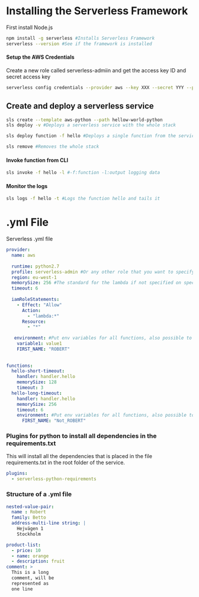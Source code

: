 # Installing the Serverless Framework 
First install Node.js
```sh
npm install -g serverless #Installs Serverless Framework
serverless --version #See if the framework is installed

```

#### Setup the AWS Credentials
Create a new role called serverless-admiin and get the access key ID and secret access key
```sh
serverless config credentials --provider aws --key XXX --secret YYY --profile serverless-admin
```

## Create and deploy a serverless service
```sh
sls create --template aws-python --path hellow-world-python
sls deploy -v #Deploys a serverless service with the whole stack

sls deploy function -f hello #Deploys a single function from the service

sls remove #Removes the whole stack 
```

#### Invoke function from CLI
```sh
sls invoke -f hello -l #-f:function -l:output logging data

```

#### Monitor the logs
```sh
sls logs -f hello -t #Logs the function hello and tails it
```


# .yml File
Serverless .yml file 
```yml
provider:
  name: aws
  
  runtime: python2.7
  profile: serverless-admin #Or any other role that you want to specify
  region: eu-west-1
  memorySize: 256 #The standard for the lambda if not specified on specific functinos
  timeout: 6
  
  iamRoleStatements:
    - Effect: "Allow"
      Action:
        - "lambda:*"
      Resource:
        - "*"
        
   environment: #Put env variables for all functions, also possible to put in "functinos"
    variable1: value1
    FIRST_NAME: "ROBERT"
  
  
functions:
  hello-short-timeout:
    handler: handler.hello
    memorySize: 128
    timeout: 3
  hello-long-timeout:
    handler: handler.hello
    memorySize: 256
    timeout: 6
    environment: #Put env variables for all functions, also possible to put in "functinos"
      FIRST_NAME: "Not_ROBERT"
```

### Plugins for python to install all dependencies in the requirements.txt
This will install all the dependencies that is placed in the file requirements.txt in the root folder of the service.
```yml
plugins:
  - serverless-python-requirements
```


### Structure of a .yml file
```yml
nested-value-pair:
  name : Robert
  family: Betto
  address-multi-line string: | 
    Hejvägen 1
    Stockholm

product-list:
  - price: 10
  - name: orange
  - description: fruit
comment: > 
  This is a long 
  comment, will be 
  represented as 
  one line
  
  
  

```
